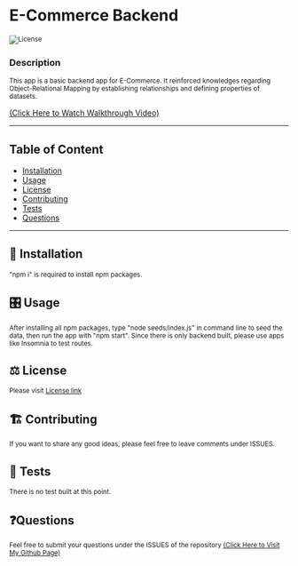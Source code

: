 # E-Commerce Backend

<sub>![License](https://img.shields.io/badge/License-MIT-blue.svg)</sub>

### Description

<sub>This app is a basic backend app for E-Commerce. It reinforced knowledges regarding Object-Relational Mapping by establishing relationships and defining properties of datasets.

[(Click Here to Watch Walkthrough Video)](https://watch.screencastify.com/v/uVVx734Ze70OjIIll4tE)
</sub>

---

## Table of Content

- [Installation](#installation)
- [Usage](#usage)
- [License](#license)
- [Contributing](#contributing)
- [Tests](#tests)
- [Questions](#questions)

---

## 💾 Installation

<sub> "npm i" is required to install npm packages.</sub>

## 🎛️ Usage

<sub>After installing all npm packages, type "node seeds/index.js" in command line to seed the data, then run the app with "npm start". Since there is only backend built, please use apps like Insomnia to test routes.</sub>

## ⚖️ License

<sub>Please visit [License link](https://choosealicense.com/licenses/mit/)</sub>

## 🏗️ Contributing

<sub>If you want to share any good ideas, please feel free to leave comments under ISSUES.</sub>

## 📏 Tests

<sub>There is no test built at this point.</sub>

## ❓Questions

<sub>Feel free to submit your questions under the ISSUES of the repository [(Click Here to Visit My Github Page)](https://github.com/jabezli)</sub>
